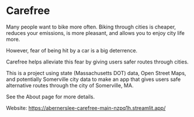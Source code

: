 # Carefree
Many people want to bike more often. Biking through cities is cheaper, reduces your emissions, is more pleasant, and allows you to enjoy city life more.

However, fear of being hit by a car is a big deterrence.

Carefree helps alleviate this fear by giving users safer routes through cities.

This is a project using state (Massachusetts DOT) data, Open Street Maps, and potentially Somerville city data to make an app that gives users safe alternative routes through the city of Somerville, MA. 

See the About page for more details.

Website: https://abernerslee-carefree-main-nzpq1h.streamlit.app/
